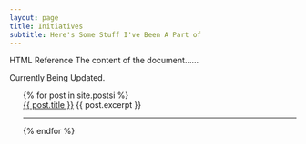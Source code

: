 ```yaml
---
layout: page
title: Initiatives
subtitle: Here's Some Stuff I've Been A Part of
---
```

<html>

<head>
<subtitle>HTML Reference</subtitle>
</head>

<body>
The content of the document......
</body>

</html>


Currently Being Updated.
<ul>
  {% for post in site.postsi %}
    <div>
      <a href="{{ post.url }}">{{ post.title }}</a>
      {{ post.excerpt }}
    <hr>
    </div>
  {% endfor %}
</ul>
